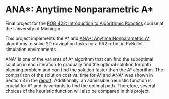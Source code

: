 # ANA*: Anytime Nonparametric A*

Final project for the [ROB 422: Introduction to Algorithmic Robotics](https://berenson.robotics.umich.edu/courses/fall2024iar/index.html) course at the University of Michigan.

This project implements the A* and [ANA*: Anytime Nonparametric A*](https://ojs.aaai.org/index.php/AAAI/article/view/7819) algorithms to solve 2D navigation tasks for a PR2 robot in PyBullet simulation environments.

ANA* is one of the variants of A* algorithm that can find the suboptimal solution in each iteration to gradually find the optimal solution for path planning problem and can find the solution faster than the A* algorithm. The comparison of the solution cost vs. time for A* and ANA* was shown in Section 3 in the [report](./doc/report.pdf). Additionally, an admissible heuristic function is crucial for A* and its variants to find the optimal path. Therefore, several choices of the heuristic function will also be compared in this project.
